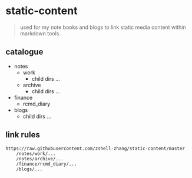 # **static-content**
> used for my note books and blogs to link static media content within markdown tools.

## **catalogue**
- notes
  - work
    - child dirs ...
  - archive
    - child dirs ...
- finance
  - rcmd_diary
- blogs
  - child dirs ...
  
## **link rules**
```
https://raw.githubusercontent.com/zshell-zhang/static-content/master
    /notes/work/...
    /notes/archive/...
    /finance/rcmd_diary/...
    /blogs/...
```
